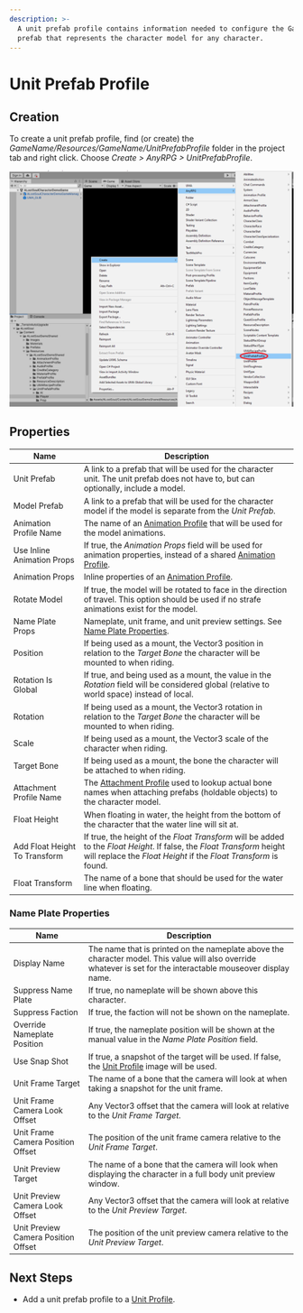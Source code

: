 ```yaml
---
description: >-
  A unit prefab profile contains information needed to configure the GameObject
  prefab that represents the character model for any character.
---
```


# Unit Prefab Profile

## Creation

To create a unit prefab profile, find (or create) the _GameName/Resources/GameName/UnitPrefabProfile_ folder in the project tab and right click.  Choose _Create > AnyRPG > UnitPrefabProfile_.

![](<../.gitbook/assets/image (3) (3).png>)

## Properties

| Name                          | Description                                                                                                                                                                                 |
| ----------------------------- | ------------------------------------------------------------------------------------------------------------------------------------------------------------------------------------------- |
| Unit Prefab                   | A link to a prefab that will be used for the character unit.  The unit prefab does not have to, but can optionally, include a model.                                                        |
| Model Prefab                  | A link to a prefab that will be used for the character model if the model is separate from the _Unit Prefab_.                                                                               |
| Animation Profile Name        | The name of an [Animation Profile](animation-profile.md) that will be used for the model animations.                                                                                        |
| Use Inline Animation Props    | If true, the _Animation Props_ field will be used for animation properties, instead of a shared [Animation Profile](animation-profile.md).                                                  |
| Animation Props               | Inline properties of an [Animation Profile](animation-profile.md).                                                                                                                          |
| Rotate Model                  | If true, the model will be rotated to face in the direction of travel.  This option should be used if no strafe animations exist for the model.                                             |
| Name Plate Props              | Nameplate, unit frame, and unit preview settings.  See [Name Plate Properties](unit-prefab-profile.md#properties-1).                                                                        |
| Position                      | If being used as a mount, the Vector3 position in relation to the _Target Bone_ the character will be mounted to when riding.                                                               |
| Rotation Is Global            | If true, and being used as a mount, the value in the _Rotation_ field will be considered global (relative to world space) instead of local.                                                 |
| Rotation                      | If being used as a mount, the Vector3 rotation in relation to the _Target Bone_ the character will be mounted to when riding.                                                               |
| Scale                         | If being used as a mount, the Vector3 scale of the character when riding.                                                                                                                   |
| Target Bone                   | If being used as a mount, the bone the character will be attached to when riding.                                                                                                           |
| Attachment Profile Name       | The [Attachment Profile](attachment-profile.md) used to lookup actual bone names when attaching prefabs (holdable objects) to the character model.                                          |
| Float Height                  | When floating in water, the height from the bottom of the character that the water line will sit at.                                                                                        |
| Add Float Height To Transform | If true, the height of the _Float Transform_ will be added to the _Float Height_. If false, the _Float Transform_ height will replace the _Float Height_ if the _Float Transform_ is found. |
| Float Transform               | The name of a bone that should be used for the water line when floating.                                                                                                                    |

### Name Plate Properties

| Name                                | Description                                                                                                                                                     |
| ----------------------------------- | --------------------------------------------------------------------------------------------------------------------------------------------------------------- |
| Display Name                        | The name that is printed on the nameplate above the character model. This value will also override whatever is set for the interactable mouseover display name. |
| Suppress Name Plate                 | If true, no nameplate will be shown above this character.                                                                                                       |
| Suppress Faction                    | If true, the faction will not be shown on the nameplate.                                                                                                        |
| Override Nameplate Position         | If true, the nameplate position will be shown at the manual value in the _Name Plate Position_ field.                                                           |
| Use Snap Shot                       | If true, a snapshot of the target will be used.  If false, the [Unit Profile](unit-profile.md) image will be used.                                              |
| Unit Frame Target                   | The name of a bone that the camera will look at when taking a snapshot for the unit frame.                                                                      |
| Unit Frame Camera Look Offset       | Any Vector3 offset that the camera will look at relative to the _Unit Frame Target_.                                                                            |
| Unit Frame Camera Position Offset   | The position of the unit frame camera relative to the _Unit Frame Target_.                                                                                      |
| Unit Preview Target                 | The name of a bone that the camera will look when displaying the character in a full body unit preview window.                                                  |
| Unit Preview Camera Look Offset     | Any Vector3 offset that the camera will look at relative to the _Unit Preview Target_.                                                                          |
| Unit Preview Camera Position Offset | The position of the unit preview camera relative to the _Unit Preview Target_.                                                                                  |

## Next Steps

* Add a unit prefab profile to a [Unit Profile](unit-profile.md).
